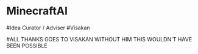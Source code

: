 # MinecraftAI

#Idea Curator / Adviser
#Visakan

#ALL THANKS GOES TO VISAKAN WITHOUT HIM THIS WOULDN'T HAVE BEEN POSSIBLE
